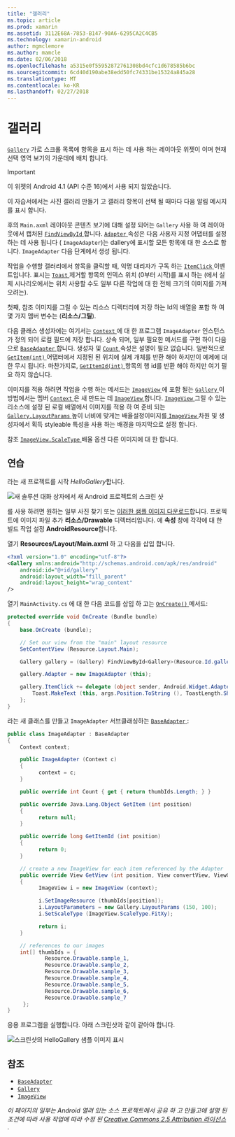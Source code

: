 ```yaml
---
title: "갤러리"
ms.topic: article
ms.prod: xamarin
ms.assetid: 3112E68A-7853-B147-90A6-6295CA2C4CB5
ms.technology: xamarin-android
author: mgmclemore
ms.author: mamcle
ms.date: 02/06/2018
ms.openlocfilehash: a5315e0f55952872761308bd4cfc1d678585b6bc
ms.sourcegitcommit: 6cd40d190abe38edd50fc74331be15324a845a28
ms.translationtype: MT
ms.contentlocale: ko-KR
ms.lasthandoff: 02/27/2018
---
```

# <a name="gallery"></a>갤러리

[`Gallery`](https://developer.xamarin.com/api/type/Android.Widget.Gallery/) 가로 스크롤 목록에 항목을 표시 하는 데 사용 하는 레이아웃 위젯이 이며 현재 선택 영역 보기의 가운데에 배치 합니다.

> [!IMPORTANT]
> 이 위젯의 Android 4.1 (API 수준 16)에서 사용 되지 않았습니다. 

이 자습서에서는 사진 갤러리 만들기 고 갤러리 항목이 선택 될 때마다 다음 알림 메시지를 표시 합니다.

후의 `Main.axml` 레이아웃 콘텐츠 보기에 대해 설정 되어는 `Gallery` 사용 하 여 레이아웃에서 캡처된 [ `FindViewById` ](https://developer.xamarin.com/api/member/Android.App.Activity.FindViewById/p/System.Int32/)합니다.
[ `Adapter` ](https://developer.xamarin.com/api/property/Android.Widget.AdapterView.RawAdapter/) 속성은 다음 사용자 지정 어댑터를 설정 하는 데 사용 됩니다 ( `ImageAdapter`)는 dallery에 표시할 모든 항목에 대 한 소스로 합니다. `ImageAdapter` 다음 단계에서 생성 됩니다.

작업을 수행할 갤러리에서 항목을 클릭할 때, 익명 대리자가 구독 하는 [ `ItemClick` ](https://developer.xamarin.com/api/event/Android.Widget.AdapterView.ItemClick/) 이벤트입니다. 표시는 [ `Toast` ](https://developer.xamarin.com/api/type/Android.Widget.Toast/) 제거할 항목의 인덱스 위치 (0부터 시작)를 표시 하는 (에서 실제 시나리오에서는 위치 사용할 수도 일부 다른 작업에 대 한 전체 크기의 이미지를 가져오려는).

첫째, 참조 이미지를 그릴 수 있는 리소스 디렉터리에 저장 하는 Id의 배열을 포함 하 여 몇 가지 멤버 변수는 (**리소스/그릴**).

다음 클래스 생성자에는 여기서는 [ `Context` ](https://developer.xamarin.com/api/type/Android.Content.Context/) 에 대 한 프로그램 `ImageAdapter` 인스턴스가 정의 되어 로컬 필드에 저장 합니다.
상속 되며, 일부 필요한 메서드를 구현 하이 다음으로 [ `BaseAdapter` ](https://developer.xamarin.com/api/type/Android.Widget.BaseAdapter/)합니다.
생성자 및 [ `Count` ](https://developer.xamarin.com/api/property/Android.Widget.BaseAdapter.Count/) 속성은 설명이 필요 없습니다. 일반적으로 [ `GetItem(int)` ](https://developer.xamarin.com/api/member/Android.Widget.BaseAdapter.GetItem/p/System.Int32/) 어댑터에서 지정된 된 위치에 실제 개체를 반환 해야 하지만이 예제에 대 한 무시 됩니다. 마찬가지로, [ `GetItemId(int)` ](https://developer.xamarin.com/api/member/Android.Widget.BaseAdapter.GetItemId/p/System.Int32/) 항목의 행 id를 반환 해야 하지만 여기 필요 하지 않습니다.

이미지를 적용 하려면 작업을 수행 하는 메서드는 [ `ImageView` ](https://developer.xamarin.com/api/type/Android.Widget.ImageView/) 에 포함 될는 [ `Gallery` ](https://developer.xamarin.com/api/type/Android.Widget.Gallery/) 이 방법에서는 멤버 [ `Context` ](https://developer.xamarin.com/api/type/Android.Content.Context/) 은 새 만드는 데 [ `ImageView` ](https://developer.xamarin.com/api/type/Android.Widget.ImageView/)합니다.
[ `ImageView` ](https://developer.xamarin.com/api/type/Android.Widget.ImageView/) 그릴 수 있는 리소스에 설정 된 로컬 배열에서 이미지를 적용 하 여 준비 되는 [ `Gallery.LayoutParams` ](https://developer.xamarin.com/api/type/Android.Widget.Gallery+LayoutParams/) 높이 너비에 맞게는 배율설정이미지를[ `ImageView` ](https://developer.xamarin.com/api/type/Android.Widget.ImageView/) 차원 및 생성자에서 획득 styleable 특성을 사용 하는 배경을 마지막으로 설정 합니다.

참조 [ `ImageView.ScaleType` ](https://developer.xamarin.com/api/type/Android.Widget.ImageView+ScaleType/) 배율 옵션 다른 이미지에 대 한 합니다.

## <a name="walkthrough"></a>연습

라는 새 프로젝트를 시작 *HelloGallery*합니다.

![새 솔루션 대화 상자에서 새 Android 프로젝트의 스크린 샷](gallery-images/hellogallery1.png)

를 사용 하려면 원하는 일부 사진 찾기 또는 [이러한 샘플 이미지 다운로드](http://developer.android.com/shareables/sample_images.zip)합니다.
프로젝트에 이미지 파일 추가 **리소스/Drawable** 디렉터리입니다. 에 **속성** 창에 각각에 대 한 빌드 작업 설정 **AndroidResource**합니다.

열기 **Resources/Layout/Main.axml** 하 고 다음을 삽입 합니다.

```xml
<?xml version="1.0" encoding="utf-8"?>
<Gallery xmlns:android="http://schemas.android.com/apk/res/android"
    android:id="@+id/gallery"
    android:layout_width="fill_parent"
    android:layout_height="wrap_content"
/>
```

열기 `MainActivity.cs` 에 대 한 다음 코드를 삽입 하 고는 [ `OnCreate()` ](https://developer.xamarin.com/api/member/Android.App.Activity.OnCreate/p/Android.OS.Bundle/) 메서드:

```csharp
protected override void OnCreate (Bundle bundle)
{
    base.OnCreate (bundle);

    // Set our view from the "main" layout resource
    SetContentView (Resource.Layout.Main);

    Gallery gallery = (Gallery) FindViewById<Gallery>(Resource.Id.gallery);

    gallery.Adapter = new ImageAdapter (this);

    gallery.ItemClick += delegate (object sender, Android.Widget.AdapterView.ItemClickEventArgs args) {
        Toast.MakeText (this, args.Position.ToString (), ToastLength.Short).Show ();
    };
}
```

라는 새 클래스를 만들고 `ImageAdapter` 서브클래싱하는 [ `BaseAdapter` ](https://developer.xamarin.com/api/type/Android.Widget.BaseAdapter/):

```csharp
public class ImageAdapter : BaseAdapter
{
    Context context;

    public ImageAdapter (Context c)
    {
          context = c;
    }

    public override int Count { get { return thumbIds.Length; } }

    public override Java.Lang.Object GetItem (int position)
    {
          return null;
    }

    public override long GetItemId (int position)
    {
          return 0;
    }

    // create a new ImageView for each item referenced by the Adapter
    public override View GetView (int position, View convertView, ViewGroup parent)
    {
          ImageView i = new ImageView (context);

          i.SetImageResource (thumbIds[position]);
          i.LayoutParameters = new Gallery.LayoutParams (150, 100);
          i.SetScaleType (ImageView.ScaleType.FitXy);

          return i;
    }

    // references to our images
    int[] thumbIds = {
            Resource.Drawable.sample_1,
            Resource.Drawable.sample_2,
            Resource.Drawable.sample_3,
            Resource.Drawable.sample_4,
            Resource.Drawable.sample_5,
            Resource.Drawable.sample_6,
            Resource.Drawable.sample_7
     };
}

```

응용 프로그램을 실행합니다. 아래 스크린샷과 같이 같아야 합니다.

![스크린샷의 HelloGallery 샘플 이미지 표시](gallery-images/hellogallery3.png)


<a name="References" />

## <a name="references"></a>참조

-   [`BaseAdapter`](https://developer.xamarin.com/api/type/Android.Widget.BaseAdapter/)
-   [`Gallery`](https://developer.xamarin.com/api/type/Android.Widget.Gallery/)
-   [`ImageView`](https://developer.xamarin.com/api/type/Android.Widget.ImageView/)

*이 페이지의 일부는 Android 열려 있는 소스 프로젝트에서 공유 하 고 만들고에 설명 된 조건에 따라 사용 작업에 따라 수정 된*
[*Creative Commons 2.5 Attribution 라이선스* ](http://creativecommons.org/licenses/by/2.5/).


